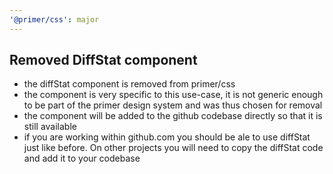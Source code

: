 ```yaml
---
'@primer/css': major
---
```


## Removed DiffStat component

- the diffStat component is removed from primer/css
- the component is very specific to this use-case, it is not generic enough to be part of the primer design system and was thus chosen for removal
- the component will be added to the github codebase directly so that it is still available
- if you are working within github.com you should be ale to use diffStat just like before. On other projects you will need to copy the diffStat code and add it to your codebase